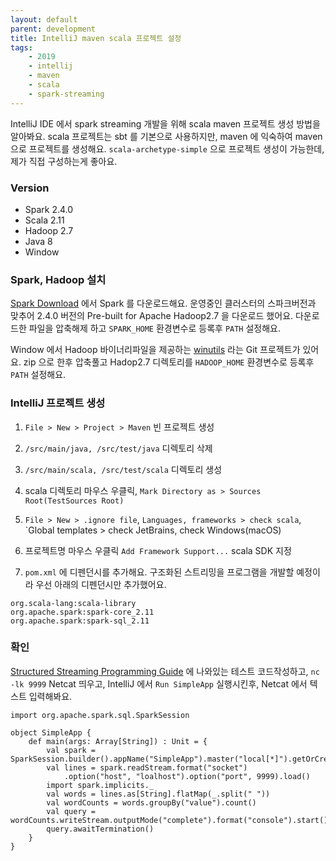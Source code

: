 ```yaml
---
layout: default
parent: development
title: IntelliJ maven scala 프로젝트 설정
tags: 
    - 2019
    - intellij
    - maven
    - scala
    - spark-streaming
---
```


IntelliJ IDE 에서 spark streaming 개발을 위해 scala maven 프로젝트 생성 방법을 알아봐요.
scala 프로젝트는 sbt 를 기본으로 사용하지만, maven 에 익숙하여 maven 으로 프로젝트를 생성해요.
`scala-archetype-simple` 으로 프로젝트 생성이 가능한데, 제가 직접 구성하는게 좋아요.

### Version 
* Spark 2.4.0
* Scala 2.11
* Hadoop 2.7
* Java 8
* Window

### Spark, Hadoop 설치
[Spark Download](https://spark.apache.org/downloads.html) 에서 Spark 를 다운로드해요.
운영중인 클러스터의 스파크버전과 맞추어 2.4.0 버전의 Pre-built for Apache Hadoop2.7 을 다운로드 했어요.
다운로드한 파일을 압축해제 하고 `SPARK_HOME` 환경변수로 등록후 `PATH` 설정해요.

Window 에서 Hadoop 바이너리파일을 제공하는 [winutils](https://github.com/steveloughran/winutils)
라는 Git 프로젝트가 있어요. zip 으로 한후 압축풀고 Hadop2.7 디렉토리를 `HADOOP_HOME` 환경변수로 등록후 `PATH` 설정해요.

### IntelliJ 프로젝트 생성
1. `File > New > Project > Maven` 빈 프로젝트 생성

1. `/src/main/java, /src/test/java` 디렉토리 삭제
1. `/src/main/scala, /src/test/scala` 디렉토리 생성
1. scala 디렉토리 마우스 우클릭, `Mark Directory as > Sources Root(TestSources Root) `  
1. `File > New > .ignore file`, 
`Languages, frameworks > check scala`, `Global templates > check JetBrains, check Windows(macOS)
1. 프로젝트명 마우스 우클릭 `Add Framework Support...` scala SDK 지정
1. `pom.xml` 에 디펜던시를 추가해요. 구조화된 스트리밍을 프로그램을 개발할 예정이라 우선 아래의 디펜던시만 추가했어요.
```
org.scala-lang:scala-library
org.apache.spark:spark-core_2.11
org.apache.spark:spark-sql_2.11
```

### 확인
[Structured Streaming Programming Guide](https://spark.apache.org/docs/latest/structured-streaming-programming-guide.html)
에 나와있는 테스트 코드작성하고, `nc -lk 9999` Netcat 띄우고, IntelliJ 에서 `Run SimpleApp` 실행시킨후, Netcat 에서 텍스트 입력해봐요.
```
import org.apache.spark.sql.SparkSession

object SimpleApp {
    def main(args: Array[String]) : Unit = {
        val spark = SparkSession.builder().appName("SimpleApp").master("local[*]").getOrCreate()
        val lines = spark.readStream.format("socket")
            .option("host", "loalhost").option("port", 9999).load()
        import spark.implicits._
        val words = lines.as[String].flatMap(_.split(" "))
        val wordCounts = words.groupBy("value").count()
        val query = wordCounts.writeStream.outputMode("complete").format("console").start()
        query.awaitTermination()
    }
}
```

